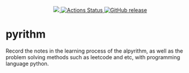 <!-- <p align="center"><img src="" alt="" height="100px"></p> -->

<div align="center">
  <a href="https://codecov.io/gh/algorithm101/pyrithm">
    <img src="https://codecov.io/gh/algorithm101/pyrithm/branch/master/graph/badge.svg" />
  </a>
  <a href="https://github.com/algorithm101/pyrithm/actions">
    <img src="https://github.com/algorithm101/pyrithm/workflows/Main%20workflow/badge.svg" alt="Actions Status">
  </a>
  <a href="https://github.com/algorithm101/pyrithm/releases">
    <img src="https://img.shields.io/github/release/algorithm101/pyrithm.svg?style=flat-square" alt="GitHub release">
  </a>
</div>

# pyrithm #

Record the notes in the learning process of the alpyrithm, as well as the problem solving methods such as leetcode and etc, with programming language python.
